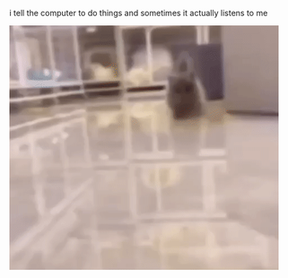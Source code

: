 i tell the computer to do things and sometimes it actually listens to me
<!--START_SECTION:update_image-->
<img src=https://raw.githubusercontent.com/sneakykestrel/sneakykestrel/main/.github/images/explosive-arrival.gif height="" width="" align=left alt=kitty />
<!--END_SECTION:update_image-->

